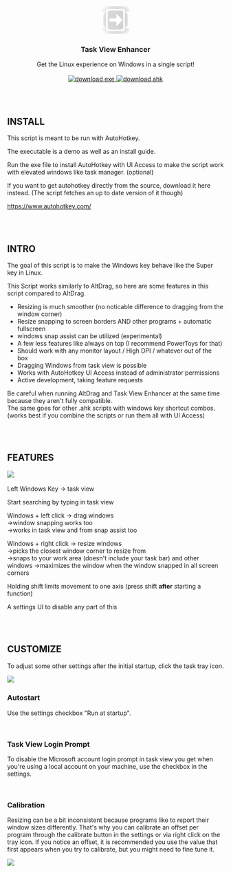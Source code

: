  <p align="center">
  <img src="https://github.com/tilse/task-view-enhancer/blob/main/icons/large_icon.png?raw=true" height="64">
  <h3 align="center">Task View Enhancer</h3>
  <p align="center">
    Get the Linux experience on Windows in a single script!
    <br><br>
    <a href="https://github.com/tilse/task-view-enhancer/releases/latest/download/task.view.enhancer.ahk">
      <img src="https://user-images.githubusercontent.com/59397795/201736133-299ca540-4d6f-4ddc-9817-91cceee5f5fa.png" alt="download exe" style="width:150px;"/>
    </a>
    <a href="https://github.com/tilse/task-view-enhancer/releases/latest/download/task.view.enhancer.exe">
      <img src="https://user-images.githubusercontent.com/59397795/201736142-e82b854f-e7c9-47ee-830c-0d465174eca6.png" alt="download ahk" style="width:150px;"/>
    </a>
  </p>
</p>

<br>
<br>

## INSTALL

This script is meant to be run with AutoHotkey.

The executable is a demo as well as an install guide.

Run the exe file to install AutoHotkey with UI Access to make the script work with elevated windows like task manager. (optional)

If you want to get autohotkey directly from the source, download it here instead. (The script fetches an up to date version of it though)

https://www.autohotkey.com/

<br>
<br>

## INTRO

The goal of this script is to make the Windows key behave like the Super key in Linux.

This Script works similarly to AltDrag, so here are some features in this script compared to AltDrag.<br>
- Resizing is much smoother (no noticable difference to dragging from the window corner)
- Resize snapping to screen borders AND other programs + automatic fullscreen
- windows snap assist can be utilized (experimental)
- A few less features like always on top (I recommend PowerToys for that)
- Should work with any monitor layout / High DPI / whatever out of the box
- Dragging Windows from task view is possible
- Works with AutoHotkey UI Access instead of administrator permissions
- Active development, taking feature requests

Be careful when running AltDrag and Task View Enhancer at the same time because they aren't fully compatible.<br>
The same goes for other .ahk scripts with windows key shortcut combos. (works best if you combine the scripts or run them all with UI Access)

<br>
<br>

## FEATURES

<img src="https://user-images.githubusercontent.com/59397795/201737451-f95562a3-d664-4dd4-9f7f-c4d210a5a6a5.gif" height="300">

Left Windows Key -> task view

Start searching by typing in task view

Windows + left click -> drag windows <br>
->window snapping works too<br>
->works in task view and from snap assist too

Windows + right click -> resize windows<br>
->picks the closest window corner to resize from<br>
->snaps to your work area (doesn't include your task bar) and other windows
->maximizes the window when the window snapped in all screen corners

Holding shift limits movement to one axis (press shift **after** starting a function)

A settings UI to disable any part of this

<br>
<br>

## CUSTOMIZE

To adjust some other settings after the initial startup, click the task tray icon.

<img src="https://user-images.githubusercontent.com/59397795/201527057-b707a59e-5fb8-440a-bd32-eea5bada6ca2.png" height="400">

<br>

<h3>Autostart</h3>

Use the settings checkbox "Run at startup".

<br>

<h3>Task View Login Prompt</h3>

To disable the Microsoft account login prompt in task view you get when you're using a local account on your machine, use the checkbox in the settings.

<br>

<h3>Calibration</h3>

Resizing can be a bit inconsistent because programs like to report their window sizes differently. That's why you can calibrate an offset per program through the calibrate button in the settings or via right click on the tray icon.
If you notice an offset, it is recommended you use the value that first appears when you try to calibrate, but you might need to fine tune it.

<img src="https://user-images.githubusercontent.com/59397795/199568391-84d39ba8-8b9c-4553-886f-305b9af105ce.png" height="200">
